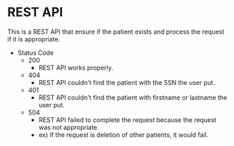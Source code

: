 # REST API
This is a REST API that ensure if the patient exists and process the request if it is appropriate.

+ Status Code
  + 200
    + REST API works properly.
  + 404
    + REST API couldn't find the patient with the SSN the user put.
  + 401
    + REST API couldn't find the patient with firstname or lastname the user put.
  + 504
    + REST API failed to complete the request because the request was not appropriate.
    + ex) If the request is deletion of other patients, it would fail.
